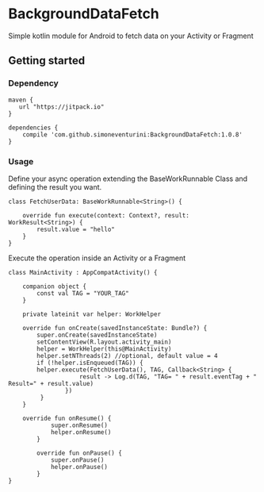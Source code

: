 # BackgroundDataFetch
Simple kotlin module for Android to fetch data on your Activity or Fragment

## Getting started

### Dependency

```
maven {
   url "https://jitpack.io"
}

dependencies {
    compile 'com.github.simoneventurini:BackgroundDataFetch:1.0.8'
}
```

### Usage
Define your async operation extending the BaseWorkRunnable Class and defining the result you want.
```
class FetchUserData: BaseWorkRunnable<String>() {

    override fun execute(context: Context?, result: WorkResult<String>) {
        result.value = "hello"
    }
}
```
Execute the operation inside an Activity or a Fragment
```
class MainActivity : AppCompatActivity() {

    companion object {
        const val TAG = "YOUR_TAG"
    }

    private lateinit var helper: WorkHelper

    override fun onCreate(savedInstanceState: Bundle?) {
        super.onCreate(savedInstanceState)
        setContentView(R.layout.activity_main)
        helper = WorkHelper(this@MainActivity)
        helper.setNThreads(2) //optional, default value = 4
        if (!helper.isEnqueued(TAG)) {
        helper.execute(FetchUserData(), TAG, Callback<String> {
                    result -> Log.d(TAG, "TAG= " + result.eventTag + " Result=" + result.value)
                })
         }
    }
    
    override fun onResume() {
            super.onResume()
            helper.onResume()
        }
    
        override fun onPause() {
            super.onPause()
            helper.onPause()
        }
}
```